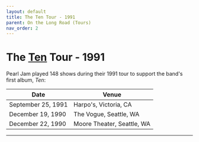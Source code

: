 ```yaml
---
layout: default
title: The Ten Tour - 1991
parent: On the Long Road (Tours)
nav_order: 2
---
```


# The [Ten](https://pearljamopedia.ml/docs/Albums/Studio/Ten) Tour - 1991

Pearl Jam played 148 shows during their 1991 tour to support the band's first album, *Ten*:

|       Date        |           Venue            |
| ----------------- | -------------------------- |
| September 25, 1991 | Harpo's, Victoria, CA |  
| December 19, 1990 | The Vogue, Seattle, WA | 
| December 22, 1990 | Moore Theater, Seattle, WA |

---------------------------------------------------------------------------------

